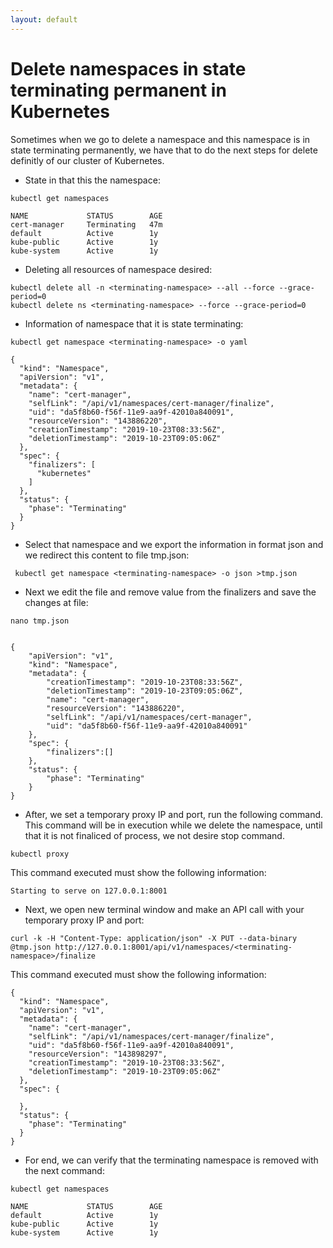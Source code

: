 ```yaml
---
layout: default
---
```


# [](#header-1) Delete namespaces in state terminating permanent in Kubernetes
Sometimes when we go to delete a namespace and this namespace is in state terminating permanently, we have that to do the next steps for delete definitly of our cluster of Kubernetes.

- State in that this the namespace:
```
kubectl get namespaces

NAME             STATUS        AGE
cert-manager     Terminating   47m
default          Active        1y
kube-public      Active        1y
kube-system      Active        1y
```

- Deleting all resources of namespace desired:
```
kubectl delete all -n <terminating-namespace> --all --force --grace-period=0
kubectl delete ns <terminating-namespace> --force --grace-period=0
```
- Information of namespace that it is state terminating:
```
kubectl get namespace <terminating-namespace> -o yaml

{
  "kind": "Namespace",
  "apiVersion": "v1",
  "metadata": {
    "name": "cert-manager",
    "selfLink": "/api/v1/namespaces/cert-manager/finalize",
    "uid": "da5f8b60-f56f-11e9-aa9f-42010a840091",
    "resourceVersion": "143886220",
    "creationTimestamp": "2019-10-23T08:33:56Z",
    "deletionTimestamp": "2019-10-23T09:05:06Z"
  },
  "spec": {
    "finalizers": [
      "kubernetes"
    ]
  },
  "status": {
    "phase": "Terminating"
  }
}
```

- Select that namespace and we export the information in format json and we redirect this content to file tmp.json:
```
 kubectl get namespace <terminating-namespace> -o json >tmp.json
```

- Next we edit the file and remove value from the finalizers and save the changes at file:
```
nano tmp.json


{
    "apiVersion": "v1",
    "kind": "Namespace",
    "metadata": {
        "creationTimestamp": "2019-10-23T08:33:56Z",
        "deletionTimestamp": "2019-10-23T09:05:06Z",
        "name": "cert-manager",
        "resourceVersion": "143886220",
        "selfLink": "/api/v1/namespaces/cert-manager",
        "uid": "da5f8b60-f56f-11e9-aa9f-42010a840091"
    },
    "spec": {
        "finalizers":[]
    },
    "status": {
        "phase": "Terminating"
    }
}
```

- After, we set a temporary proxy IP and port, run the following command. This command will be in execution while we delete the namespace, until that it is not finaliced of process, we not desire stop command.
```
kubectl proxy
```

 This command executed must show the following information:
```
Starting to serve on 127.0.0.1:8001
```

- Next, we open new terminal window and make an API call with your temporary proxy IP and port:
```
curl -k -H "Content-Type: application/json" -X PUT --data-binary @tmp.json http://127.0.0.1:8001/api/v1/namespaces/<terminating-namespace>/finalize
```

 This command executed must show the following information:
```
{
  "kind": "Namespace",
  "apiVersion": "v1",
  "metadata": {
    "name": "cert-manager",
    "selfLink": "/api/v1/namespaces/cert-manager/finalize",
    "uid": "da5f8b60-f56f-11e9-aa9f-42010a840091",
    "resourceVersion": "143898297",
    "creationTimestamp": "2019-10-23T08:33:56Z",
    "deletionTimestamp": "2019-10-23T09:05:06Z"
  },
  "spec": {
    
  },
  "status": {
    "phase": "Terminating"
  }
}
```

- For end, we can verify that the terminating namespace is removed with the next command:
```
kubectl get namespaces

NAME             STATUS        AGE
default          Active        1y
kube-public      Active        1y
kube-system      Active        1y
```